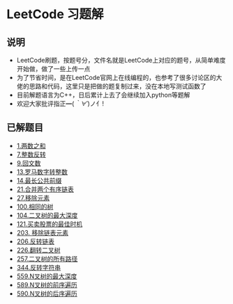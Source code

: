 # LeetCode 习题解

## 说明

- LeetCode刷题，按题号分，文件名就是LeetCode上对应的题号，从简单难度开始做，做了一些上传一点
- 为了节省时间，是在LeetCode官网上在线编程的，也参考了很多讨论区的大佬的思路和代码，这里只是把做的题复制过来，没在本地写测试函数了
- 目前解题语言为C++，日后累计上去了会继续加入python等题解
- 欢迎大家批评指正━(*｀∀´*)ノ亻!

## 已解题目

- [1.两数之和](https://github.com/Yet-sun/LeetCode/blob/master/C++/1.cpp)
- [7.整数反转](https://github.com/Yet-sun/LeetCode/blob/master/C++/7.cpp)
- [9.回文数](https://github.com/Yet-sun/LeetCode/blob/master/C++/9.cpp)
- [13.罗马数字转整数](https://github.com/Yet-sun/LeetCode/blob/master/C++/13.cpp)
- [14.最长公共前缀](https://github.com/Yet-sun/LeetCode/blob/master/C++/14.cpp)
- [21.合并两个有序链表](https://github.com/Yet-sun/LeetCode/blob/master/C++/21.cpp)
- [27.移除元素](https://github.com/Yet-sun/LeetCode/blob/master/C++/27.cpp)
- [100.相同的树](https://github.com/Yet-sun/LeetCode/blob/master/C++/100.cpp)
- [104.二叉树的最大深度](https://github.com/Yet-sun/LeetCode/blob/master/C++/104.cpp)
- [121.买卖股票的最佳时机](https://github.com/Yet-sun/LeetCode/blob/master/C++/121.cpp)
- [203. 移除链表元素](https://github.com/Yet-sun/LeetCode/blob/master/C++/203.cpp)
- [206.反转链表](https://github.com/Yet-sun/LeetCode/blob/master/C++/206.cpp)
- [226.翻转二叉树](https://github.com/Yet-sun/LeetCode/blob/master/C++/226.cpp)
- [257.二叉树的所有路径](https://github.com/Yet-sun/LeetCode/blob/master/C++/257.cpp)
- [344.反转字符串](https://github.com/Yet-sun/LeetCode/blob/master/C++/344.cpp)
- [559.N叉树的最大深度](https://github.com/Yet-sun/LeetCode/blob/master/C++/559.cpp)
- [589.N叉树的前序遍历](https://github.com/Yet-sun/LeetCode/blob/master/C++/589.cpp)
- [590.N叉树的后序遍历](https://github.com/Yet-sun/LeetCode/blob/master/C++/590.cpp)

<!-- | \# | Title |  Solution Language                                                            | Difficulty |
|----|-------|-------------------------------------------------------------------------------|------------|
| 1  | 两数之和  | \[C\+\+\]\(https://github\.com/Yet\-sun/LeetCode/blob/master/C\+\+/1\.cpp\)   | easy       |
| 7  | 整数反转  | \[7\.整数反转\]\(https://github\.com/Yet\-sun/LeetCode/blob/master/C\+\+/7\.cpp\) | easy       |
|    |       |                                                                               |            |
|    |       |                                                                               |            |
|    |       |                                                                               |            | -->
